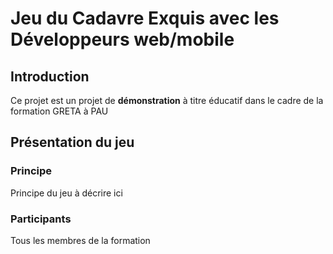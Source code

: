 # Jeu du Cadavre Exquis avec les Développeurs web/mobile

## Introduction
Ce projet est un projet de **démonstration** à titre éducatif dans le cadre de la formation GRETA à PAU

## Présentation du jeu
### Principe
Principe du jeu à décrire ici
### Participants
Tous les membres de la formation
